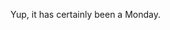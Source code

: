 <!--
id: 649501846
link: http://kevinisom.info/post/649501846/yup-it-has-certainly-been-a-monday
slug: yup-it-has-certainly-been-a-monday
date: Mon May 31 2010 21:38:48 GMT+1200 (NZST)
raw: {"blog_name":"kevinisom","id":649501846,"post_url":"http://kevinisom.info/post/649501846/yup-it-has-certainly-been-a-monday","slug":"yup-it-has-certainly-been-a-monday","type":"text","date":"2010-05-31 09:38:48 GMT","timestamp":1275298728,"state":"published","format":"html","reblog_key":"vBvLEqzi","tags":[],"short_url":"http://tmblr.co/Zw68YycjfoM","highlighted":[],"feed_item":"http://twitter.com/kev_nz/statuses/15086296212","from_feed_id":"650289","note_count":0,"title":null,"body":"<p>Yup, it has certainly been a Monday.</p>"}
publish: 2010-05-031
tags: 
title: null
-->


Yup, it has certainly been a Monday.


